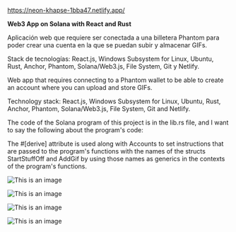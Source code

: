 https://neon-khapse-1bba47.netlify.app/


**Web3 App on Solana with React and Rust**


Aplicación web que requiere ser conectada a una billetera Phantom para poder crear una cuenta en la que se puedan subir y almacenar GIFs.

Stack de tecnologías: React.js, Windows Subsystem for Linux, Ubuntu, Rust, Anchor, Phantom, Solana/Web3.js, File System, Git y Netlify.


Web app that requires connecting to a Phantom wallet to be able to create an account where you can upload and store GIFs.

Technology stack: React.js, Windows Subsystem for Linux, Ubuntu, Rust, Anchor, Phantom, Solana/Web3.js, File System, Git and Netlify.


The code of the Solana program of this project is in the lib.rs file, and I want to say the following about the program's code:

The #[derive] attribute is used along with Accounts to set instructions that are passed to the program's functions with the names of the structs StartStuffOff and AddGif by using those names as generics in the contexts of the program's functions.


![This is an image](https://i.postimg.cc/SK2rw5JL/Captura-de-pantalla-2022-09-03-162956.png)

![This is an image](https://i.postimg.cc/NFy0Q6vH/Captura-de-pantalla-2022-09-03-162955.png)

![This is an image](https://i.postimg.cc/6610ztHj/Captura-de-pantalla-2022-09-02-110748.png)

![This is an image](https://i.postimg.cc/nzfznjcR/Captura-de-pantalla-2022-08-31-232853.png)

